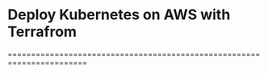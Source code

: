 # Deploy Kubernetes on AWS with Terrafrom
=======================================================================

